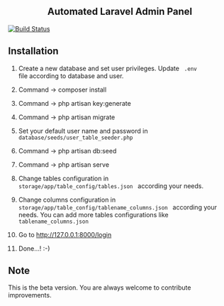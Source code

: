 <h2 align="center">Automated Laravel Admin Panel</h2>

[![Build Status](https://travis-ci.org/93gaurav93/Laravel-Admin-Template.svg?branch=master)](https://travis-ci.org/93gaurav93/Laravel-Admin-Template)

## Installation

1. Create a new database and set user privileges. Update <code> .env </code> file according to database and user.
2. Command → composer install
3. Command → php artisan key:generate
4. Command → php artisan migrate

5. Set your default user name and password in <code> database/seeds/user_table_seeder.php </code>

6. Command → php artisan db:seed
7. Command → php artisan serve

8. Change tables configuration in <code> storage/app/table_config/tables.json </code> according your needs.

9. Change columns configuration in <code> storage/app/table_config/tablename_columns.json </code> according your needs. You can add more tables configurations like <code> tablename_columns.json </code>

10. Go to http://127.0.0.1:8000/login

11. Done...! :-)


## Note

This is the beta version. You are always welcome to contribute improvements.
